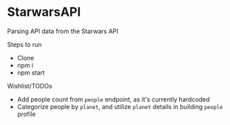 # StarwarsAPI
Parsing API data from the Starwars API


Steps to run
- Clone
- npm i 
- npm start

Wishlist/TODOs
- Add people count from `people` endpoint, as it's currently hardcoded
- Categorize people by `planet`, and utilize `planet` details in building `people` profile
